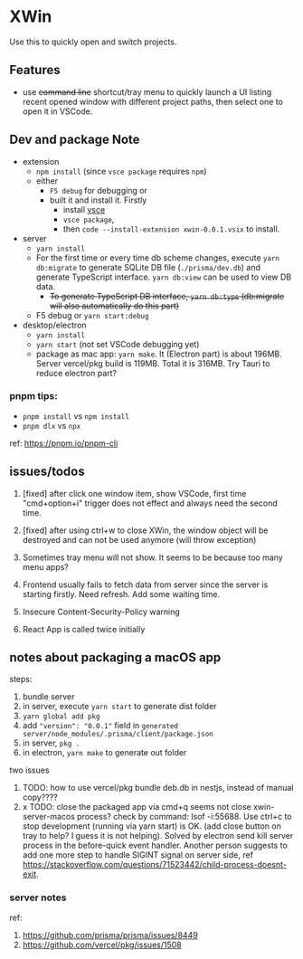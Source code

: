 # XWin 

Use this to quickly open and switch projects. 

## Features

- use ~~command line~~ shortcut/tray menu to quickly launch a UI listing recent opened window with different project paths, then select one to open it in VSCode.

## Dev and package Note

- extension
  - `npm install` (since `vsce package` requires `npm`)
  - either 
    - `F5 debug` for debugging or 
    - built it and install it. Firstly 
      - install [vsce](https://code.visualstudio.com/api/working-with-extensions/publishing-extension)
      - `vsce package`, 
      - then `code --install-extension xwin-0.0.1.vsix` to install. 
- server 
  - `yarn install` 
  - For the first time or every time db scheme changes, execute `yarn db:migrate` to generate SQLite DB file (`./prisma/dev.db`) and generate TypeScript interface. `yarn db:view` can be used to view DB data.
    - ~~To generate TypeScript DB interface, `yarn db:type` (db:migrate will also automatically do this part)~~
  - F5 debug or `yarn start:debug`
- desktop/electron 
  - `yarn install`
  - `yarn start` (not set VSCode debugging yet)
  - package as mac app: `yarn make`. It (Electron part) is about 196MB. Server vercel/pkg build is 119MB. Total it is 316MB. Try Tauri to reduce electron part? 

### pnpm tips:

- `pnpm install` vs `npm install`
- `pnpm dlx` vs `npx` 

ref: https://pnpm.io/pnpm-cli

## issues/todos 

1. [fixed] after click one window item, show VSCode, first time "cmd+option+i" trigger does not effect and always need the second time. 

2. [fixed] after using ctrl+w to close XWin, the window object will be destroyed and can not be used anymore (will throw exception)

3. Sometimes tray menu will not show. It seems to be because too many menu apps?

4. Frontend usually fails to fetch data from server since the server is starting firstly. Need refresh. Add some waiting time. 

5. Insecure Content-Security-Policy warning 

6. React App is called twice initially

## notes about packaging a macOS app

steps: 
1. bundle server 
  1. in server, execute `yarn start` to generate dist folder
  2. `yarn global add pkg`
  3. add `"version": "0.0.1"` field in `generated server/node_modules/.prisma/client/package.json`
  4. in server, `pkg .`
2. in electron, `yarn make` to generate out folder 

two issues 
1. TODO: how to use vercel/pkg bundle deb.db in nestjs, instead of manual copy????
2. x TODO: close the packaged app via cmd+q seems not close xwin-server-macos process? check by command: lsof -i:55688. Use ctrl+c to stop development (running via yarn start) is OK. (add close button on tray to help? I guess it is not helping). Solved by electron send kill server process in the before-quick event handler. Another person suggests to add one more step to handle SIGINT signal on server side, ref https://stackoverflow.com/questions/71523442/child-process-doesnt-exit.

### server notes
ref: 
1. https://github.com/prisma/prisma/issues/8449
2. https://github.com/vercel/pkg/issues/1508

